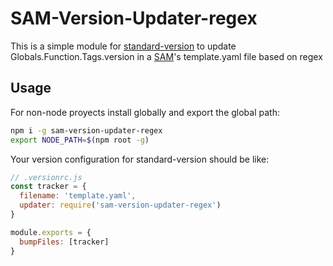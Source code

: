 # SAM-Version-Updater-regex

This is a simple module for [standard-version](https://github.com/conventional-changelog/standard-version) to update Globals.Function.Tags.version in a [SAM](https://aws.amazon.com/serverless/sam/)'s template.yaml file based on regex

## Usage

For non-node proyects install globally and export the global path:

```bash
npm i -g sam-version-updater-regex
export NODE_PATH=$(npm root -g)
```

Your version configuration for standard-version should be like:

```js
// .versionrc.js
const tracker = {
  filename: 'template.yaml',
  updater: require('sam-version-updater-regex')
}

module.exports = {
  bumpFiles: [tracker]
}
```
